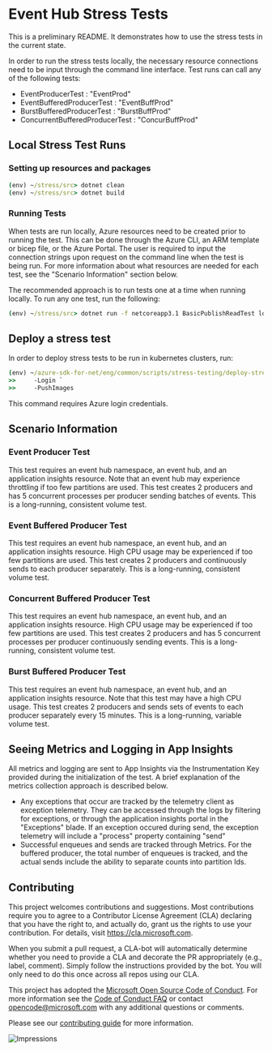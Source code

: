 # Event Hub Stress Tests
This is a preliminary README. It demonstrates how to use the stress tests in the current state.

In order to run the stress tests locally, the necessary resource connections need to be input through the command line interface. Test runs can call any of the following tests:
- EventProducerTest : "EventProd"
- EventBufferedProducerTest : "EventBuffProd"
- BurstBufferedProducerTest : "BurstBuffProd"
- ConcurrentBufferedProducerTest : "ConcurBuffProd"

## Local Stress Test Runs
### Setting up resources and packages
```cmd
(env) ~/stress/src> dotnet clean
(env) ~/stress/src> dotnet build
```

### Running Tests
When tests are run locally, Azure resources need to be created prior to running the test. This can be done through the Azure CLI, an ARM template or bicep file, or the Azure Portal. The user is required to input the connection strings upon request on the command line when the test is being run. For more information about what resources are needed for each test, see the "Scenario Information" section below. 

The recommended approach is to run tests one at a time when running locally.
To run any one test, run the following:
```cmd
(env) ~/stress/src> dotnet run -f netcoreapp3.1 BasicPublishReadTest local
```

## Deploy a stress test
In order to deploy stress tests to be run in kubernetes clusters, run:
```cmd 
(env) ~/azure-sdk-for-net/eng/common/scripts/stress-testing/deploy-stress-tests.ps1 `
>>     -Login `
>>     -PushImages
```
This command requires Azure login credentials.

## Scenario Information
### Event Producer Test
This test requires an event hub namespace, an event hub, and an application insights resource. Note that an event hub may experience throttling if too few partitions are used. This test creates 2 producers and has 5 concurrent processes per producer sending batches of events. This is a long-running, consistent volume test.

### Event Buffered Producer Test
This test requires an event hub namespace, an event hub, and an application insights resource. High CPU usage may be experienced if too few partitions are used. This test creates 2 producers and continuously sends to each producer separately. This is a long-running, consistent volume test.

### Concurrent Buffered Producer Test
This test requires an event hub namespace, an event hub, and an application insights resource. High CPU usage may be experienced if too few partitions are used. This test creates 2 producers and has 5 concurrent processes per producer continuously sending events. This is a long-running, consistent volume test.

### Burst Buffered Producer Test
This test requires an event hub namespace, an event hub, and an application insights resource. Note that this test may have a high CPU usage. This test creates 2 producers and sends sets of events to each producer separately every 15 minutes. This is a long-running, variable volume test.

## Seeing Metrics and Logging in App Insights
All metrics and logging are sent to App Insights via the Instrumentation Key provided during the initialization of the test. A brief explanation of the metrics collection approach is described below.
- Any exceptions that occur are tracked by the telemetry client as exception telemetry. They can be accessed through the logs by filtering for exceptions, or through the application insights portal in the "Exceptions" blade. If an exception occured during send, the exception telemetry will include a "process" property containing "send"
- Successful enqueues and sends are tracked through Metrics. For the buffered producer, the total number of enqueues is tracked, and the actual sends include the ability to separate counts into partition Ids.

## Contributing  

This project welcomes contributions and suggestions.  Most contributions require you to agree to a Contributor License Agreement (CLA) declaring that you have the right to, and actually do, grant us the rights to use your contribution. For details, visit https://cla.microsoft.com.

When you submit a pull request, a CLA-bot will automatically determine whether you need to provide a CLA and decorate the PR appropriately (e.g., label, comment). Simply follow the instructions provided by the bot. You will only need to do this once across all repos using our CLA.

This project has adopted the [Microsoft Open Source Code of Conduct](https://opensource.microsoft.com/codeofconduct/). For more information see the [Code of Conduct FAQ](https://opensource.microsoft.com/codeofconduct/faq/) or contact [opencode@microsoft.com](mailto:opencode@microsoft.com) with any additional questions or comments.

Please see our [contributing guide](https://github.com/Azure/azure-sdk-for-net/blob/main/sdk/eventhub/Azure.Messaging.EventHubs/CONTRIBUTING.md) for more information.
  
![Impressions](https://azure-sdk-impressions.azurewebsites.net/api/impressions/azure-sdk-for-net%2Fsdk%2Feventhub%2FAzure.Messaging.EventHubs%2stress%2FREADME.png)
